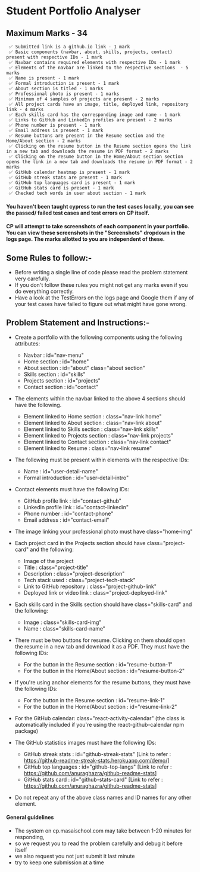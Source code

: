 # Student Portfolio Analyser

## Maximum Marks - 34

```
 ✅ Submitted link is a github.io link - 1 mark
 ✅ Basic components (navbar, about, skills, projects, contact) present with respective IDs - 1 mark
 ✅ Navbar contains required elements with respective IDs - 1 mark
 ✅ Elements of the navbar are linked to the respective sections  - 5 marks
 ✅ Name is present - 1 mark
 ✅ Formal introduction is present - 1 mark
 ✅ About section is titled - 1 marks
 ✅ Professional photo is present - 1 marks
 ✅ Minimum of 4 samples of projects are present - 2 marks
 ✅ All project cards have an image, title, deployed link, repository link - 4 marks
 ✅ Each skills card has the corresponding image and name - 1 mark
 ✅ Links to GitHub and LinkedIn profiles are present - 2 marks
 ✅ Phone number is present - 1 mark
 ✅ Email address is present - 1 mark
 ✅ Resume buttons are present in the Resume section and the Home/About section - 2 marks
 ✅ Clicking on the resume button in the Resume section opens the link in a new tab and downloads the resume in PDF format - 2 marks
 ✅ Clicking on the resume button in the Home/About section section opens the link in a new tab and downloads the resume in PDF format - 2 marks
 ✅ GitHub calendar heatmap is present - 1 mark
 ✅ GitHub streak stats are present - 1 mark
 ✅ GitHub top languages card is present - 1 mark
 ✅ GitHub stats card is present - 1 mark
 ✅ Checked tech words in user about section - 1 mark

```

#### You haven't been taught cypress to run the test cases locally, you can see the passed/ failed test cases and test errors on CP itself.

#### CP will attempt to take screenshots of each component in your portfolio. You can view these screenshots in the "Screenshots" dropdown in the logs page. The marks allotted to you are independent of these.

## Some Rules to follow:-

- Before writing a single line of code please read the problem statement very carefully.
- If you don't follow these rules you might not get any marks even if you do everything correctly.
- Have a look at the TestErrors on the logs page and Google them if any of your test cases have failed to figure out what might have gone wrong.

## Problem Statement and Instructions:-


- Create a portfolio with the following components using the following attributes:
  - Navbar : id="nav-menu"
  - Home section : id="home"
  - About section : id="about" class="about section"
  - Skills section : id="skills"
  - Projects section : id="projects"
  - Contact section : id="contact"
  

- The elements within the navbar linked to the above 4 sections should have the following.
  - Element linked to Home section : class="nav-link home"
  - Element linked to About section : class="nav-link about"
  - Element linked to Skills section : class="nav-link skills"
  - Element linked to Projects section : class="nav-link projects"
  - Element linked to Contact section : class="nav-link contact"
  - Element linked to Resume : class="nav-link resume"


- The following must be present within elements with the respective IDs:
  - Name : id="user-detail-name"
  - Formal introduction : id="user-detail-intro"


- Contact elements must have the following IDs:
  - GitHub profile link : id="contact-github"
  - LinkedIn profile link : id="contact-linkedin"
  - Phone number : id="contact-phone"
  - Email address : id="contact-email"


- The image linking your professional photo must have class="home-img"
- Each project card in the Projects section should have class="project-card" and the following:
  - Image of the project
  - Title : class="project-title"
  - Description : class="project-description"
  - Tech stack used : class="project-tech-stack"
  - Link to GitHub repository : class="project-github-link"
  - Deployed link or video link : class="project-deployed-link"


- Each skills card in the Skills section should have class="skills-card" and the following:
  - Image : class="skills-card-img"
  - Name : class="skills-card-name"

- There must be two buttons for resume. Clicking on them should open the resume in a new tab and download it as a PDF. They must have the following IDs:
  - For the button in the Resume section : id="resume-button-1"
  - For the button in the Home/About section : id="resume-button-2"

- If you're using anchor elements for the resume buttons, they must have the following IDs:
  - For the button in the Resume section : id="resume-link-1"
  - For the button in the Home/About section : id="resume-link-2"
  
- For the GitHub calendar: class="react-activity-calendar" (the class is automatically included if you're using the react-github-calendar npm package)
- The GitHub statistics images must have the following IDs:
  - GitHub streak stats : id="github-streak-stats" [Link to refer : https://github-readme-streak-stats.herokuapp.com/demo/]
  - GitHub top languages : id="github-top-langs" [Link to refer : https://github.com/anuraghazra/github-readme-stats]
  - GitHub stats card : id="github-stats-card" [Link to refer : https://github.com/anuraghazra/github-readme-stats]
- Do not repeat any of the above class names and ID names for any other element.

#### General guidelines

- The system on cp.masaischool.com may take between 1-20 minutes for responding,
- so we request you to read the problem carefully and debug it before itself
- we also request you not just submit it last minute
- try to keep one submission at a time
